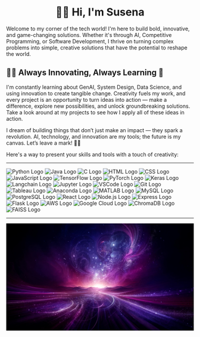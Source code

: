 

<h1 align = "center" > 💜✨ Hi, I'm Susena </h1> 

Welcome to my corner of the tech world! I'm here to build bold, innovative, and game-changing solutions. Whether it's through AI, Competitive Programming, or Software Development, I thrive on turning complex problems into simple, creative solutions that have the potential to reshape the world.

## 💜✨ Always Innovating, Always Learning 🌱
I'm constantly learning about GenAI, System Design, Data Science, and using innovation to create tangible change. Creativity fuels my work, and every project is an opportunity to turn ideas into action — make a difference, explore new possibilities, and unlock groundbreaking solutions.
Take a look around at my projects to see how I apply all of these ideas in action.

I dream of building things that don’t just make an impact — they spark a revolution. AI, technology, and innovation are my tools; the future is my canvas. Let’s leave a mark! 💜✨

Here's a way to present your skills and tools with a touch of creativity:

---

![Python Logo](https://img.shields.io/badge/Python-3776AB?style=for-the-badge&logo=python&logoColor=white) ![Java Logo](https://img.shields.io/badge/Java-007396?style=for-the-badge&logo=java&logoColor=white) ![C Logo](https://img.shields.io/badge/C-A8B9CC?style=for-the-badge&logo=c&logoColor=white) ![HTML Logo](https://img.shields.io/badge/HTML-E34F26?style=for-the-badge&logo=html5&logoColor=white) ![CSS Logo](https://img.shields.io/badge/CSS-1572B6?style=for-the-badge&logo=css3&logoColor=white) ![JavaScript Logo](https://img.shields.io/badge/JavaScript-F7DF1E?style=for-the-badge&logo=javascript&logoColor=black) ![TensorFlow Logo](https://img.shields.io/badge/TensorFlow-FF6F00?style=for-the-badge&logo=tensorflow&logoColor=white) ![PyTorch Logo](https://img.shields.io/badge/PyTorch-EE4C2C?style=for-the-badge&logo=pytorch&logoColor=white) ![Keras Logo](https://img.shields.io/badge/Keras-D00000?style=for-the-badge&logo=keras&logoColor=white) ![Langchain Logo](https://img.shields.io/badge/Langchain-000000?style=for-the-badge&logo=langchain&logoColor=white) ![Jupyter Logo](https://img.shields.io/badge/Jupyter-F37626?style=for-the-badge&logo=jupyter&logoColor=white) ![VSCode Logo](https://img.shields.io/badge/VSCode-007ACC?style=for-the-badge&logo=visualstudiocode&logoColor=white) ![Git Logo](https://img.shields.io/badge/Git-F05032?style=for-the-badge&logo=git&logoColor=white) ![Tableau Logo](https://img.shields.io/badge/Tableau-E97627?style=for-the-badge&logo=tableau&logoColor=white) ![Anaconda Logo](https://img.shields.io/badge/Anaconda-44A833?style=for-the-badge&logo=anaconda&logoColor=white) ![MATLAB Logo](https://img.shields.io/badge/MATLAB-0076A8?style=for-the-badge&logo=matlab&logoColor=white) ![MySQL Logo](https://img.shields.io/badge/MySQL-4479A1?style=for-the-badge&logo=mysql&logoColor=white) ![PostgreSQL Logo](https://img.shields.io/badge/PostgreSQL-336791?style=for-the-badge&logo=postgresql&logoColor=white) ![React Logo](https://img.shields.io/badge/React-61DAFB?style=for-the-badge&logo=react&logoColor=black) ![Node.js Logo](https://img.shields.io/badge/Node.js-339933?style=for-the-badge&logo=nodedotjs&logoColor=white) ![Express Logo](https://img.shields.io/badge/Express-000000?style=for-the-badge&logo=express&logoColor=white) ![Flask Logo](https://img.shields.io/badge/Flask-000000?style=for-the-badge&logo=flask&logoColor=white) ![AWS Logo](https://img.shields.io/badge/AWS-232F3E?style=for-the-badge&logo=amazonaws&logoColor=white) ![Google Cloud Logo](https://img.shields.io/badge/Google_Cloud-4285F4?style=for-the-badge&logo=googlecloud&logoColor=white) ![ChromaDB Logo](https://img.shields.io/badge/ChromaDB-212121?style=for-the-badge&logo=chromadb&logoColor=white) ![FAISS Logo](https://img.shields.io/badge/FAISS-000000?style=for-the-badge&logo=faiss&logoColor=white)



---
![Pretty Background](WowBg.jpg)

